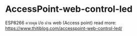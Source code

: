 # AccessPoint-web-control-led
ESP8266 ควบคุม i/o ผ่าน web (Access point) read more: https://www.thitiblog.com/accesspoint-web-control-led/